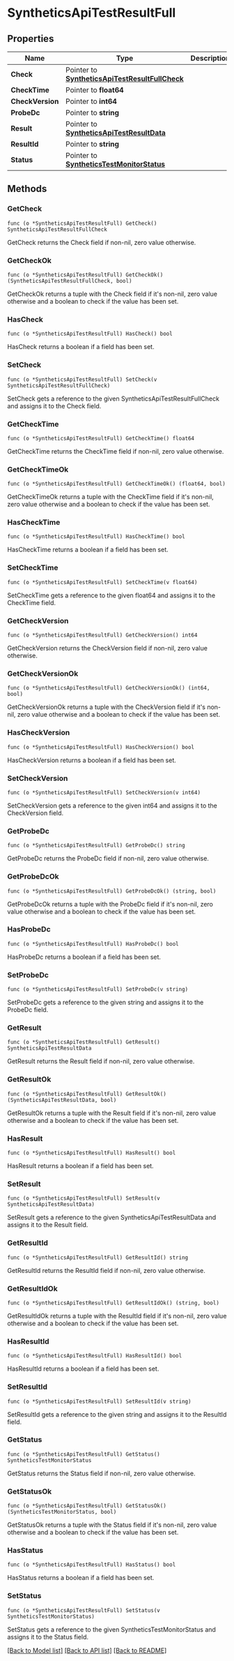 # SyntheticsApiTestResultFull

## Properties

Name | Type | Description | Notes
------------ | ------------- | ------------- | -------------
**Check** | Pointer to [**SyntheticsApiTestResultFullCheck**](SyntheticsAPITestResultFull_check.md) |  | [optional] 
**CheckTime** | Pointer to **float64** |  | [optional] 
**CheckVersion** | Pointer to **int64** |  | [optional] 
**ProbeDc** | Pointer to **string** |  | [optional] 
**Result** | Pointer to [**SyntheticsApiTestResultData**](SyntheticsAPITestResultData.md) |  | [optional] 
**ResultId** | Pointer to **string** |  | [optional] 
**Status** | Pointer to [**SyntheticsTestMonitorStatus**](SyntheticsTestMonitorStatus.md) |  | [optional] 

## Methods

### GetCheck

`func (o *SyntheticsApiTestResultFull) GetCheck() SyntheticsApiTestResultFullCheck`

GetCheck returns the Check field if non-nil, zero value otherwise.

### GetCheckOk

`func (o *SyntheticsApiTestResultFull) GetCheckOk() (SyntheticsApiTestResultFullCheck, bool)`

GetCheckOk returns a tuple with the Check field if it's non-nil, zero value otherwise
and a boolean to check if the value has been set.

### HasCheck

`func (o *SyntheticsApiTestResultFull) HasCheck() bool`

HasCheck returns a boolean if a field has been set.

### SetCheck

`func (o *SyntheticsApiTestResultFull) SetCheck(v SyntheticsApiTestResultFullCheck)`

SetCheck gets a reference to the given SyntheticsApiTestResultFullCheck and assigns it to the Check field.

### GetCheckTime

`func (o *SyntheticsApiTestResultFull) GetCheckTime() float64`

GetCheckTime returns the CheckTime field if non-nil, zero value otherwise.

### GetCheckTimeOk

`func (o *SyntheticsApiTestResultFull) GetCheckTimeOk() (float64, bool)`

GetCheckTimeOk returns a tuple with the CheckTime field if it's non-nil, zero value otherwise
and a boolean to check if the value has been set.

### HasCheckTime

`func (o *SyntheticsApiTestResultFull) HasCheckTime() bool`

HasCheckTime returns a boolean if a field has been set.

### SetCheckTime

`func (o *SyntheticsApiTestResultFull) SetCheckTime(v float64)`

SetCheckTime gets a reference to the given float64 and assigns it to the CheckTime field.

### GetCheckVersion

`func (o *SyntheticsApiTestResultFull) GetCheckVersion() int64`

GetCheckVersion returns the CheckVersion field if non-nil, zero value otherwise.

### GetCheckVersionOk

`func (o *SyntheticsApiTestResultFull) GetCheckVersionOk() (int64, bool)`

GetCheckVersionOk returns a tuple with the CheckVersion field if it's non-nil, zero value otherwise
and a boolean to check if the value has been set.

### HasCheckVersion

`func (o *SyntheticsApiTestResultFull) HasCheckVersion() bool`

HasCheckVersion returns a boolean if a field has been set.

### SetCheckVersion

`func (o *SyntheticsApiTestResultFull) SetCheckVersion(v int64)`

SetCheckVersion gets a reference to the given int64 and assigns it to the CheckVersion field.

### GetProbeDc

`func (o *SyntheticsApiTestResultFull) GetProbeDc() string`

GetProbeDc returns the ProbeDc field if non-nil, zero value otherwise.

### GetProbeDcOk

`func (o *SyntheticsApiTestResultFull) GetProbeDcOk() (string, bool)`

GetProbeDcOk returns a tuple with the ProbeDc field if it's non-nil, zero value otherwise
and a boolean to check if the value has been set.

### HasProbeDc

`func (o *SyntheticsApiTestResultFull) HasProbeDc() bool`

HasProbeDc returns a boolean if a field has been set.

### SetProbeDc

`func (o *SyntheticsApiTestResultFull) SetProbeDc(v string)`

SetProbeDc gets a reference to the given string and assigns it to the ProbeDc field.

### GetResult

`func (o *SyntheticsApiTestResultFull) GetResult() SyntheticsApiTestResultData`

GetResult returns the Result field if non-nil, zero value otherwise.

### GetResultOk

`func (o *SyntheticsApiTestResultFull) GetResultOk() (SyntheticsApiTestResultData, bool)`

GetResultOk returns a tuple with the Result field if it's non-nil, zero value otherwise
and a boolean to check if the value has been set.

### HasResult

`func (o *SyntheticsApiTestResultFull) HasResult() bool`

HasResult returns a boolean if a field has been set.

### SetResult

`func (o *SyntheticsApiTestResultFull) SetResult(v SyntheticsApiTestResultData)`

SetResult gets a reference to the given SyntheticsApiTestResultData and assigns it to the Result field.

### GetResultId

`func (o *SyntheticsApiTestResultFull) GetResultId() string`

GetResultId returns the ResultId field if non-nil, zero value otherwise.

### GetResultIdOk

`func (o *SyntheticsApiTestResultFull) GetResultIdOk() (string, bool)`

GetResultIdOk returns a tuple with the ResultId field if it's non-nil, zero value otherwise
and a boolean to check if the value has been set.

### HasResultId

`func (o *SyntheticsApiTestResultFull) HasResultId() bool`

HasResultId returns a boolean if a field has been set.

### SetResultId

`func (o *SyntheticsApiTestResultFull) SetResultId(v string)`

SetResultId gets a reference to the given string and assigns it to the ResultId field.

### GetStatus

`func (o *SyntheticsApiTestResultFull) GetStatus() SyntheticsTestMonitorStatus`

GetStatus returns the Status field if non-nil, zero value otherwise.

### GetStatusOk

`func (o *SyntheticsApiTestResultFull) GetStatusOk() (SyntheticsTestMonitorStatus, bool)`

GetStatusOk returns a tuple with the Status field if it's non-nil, zero value otherwise
and a boolean to check if the value has been set.

### HasStatus

`func (o *SyntheticsApiTestResultFull) HasStatus() bool`

HasStatus returns a boolean if a field has been set.

### SetStatus

`func (o *SyntheticsApiTestResultFull) SetStatus(v SyntheticsTestMonitorStatus)`

SetStatus gets a reference to the given SyntheticsTestMonitorStatus and assigns it to the Status field.


[[Back to Model list]](../README.md#documentation-for-models) [[Back to API list]](../README.md#documentation-for-api-endpoints) [[Back to README]](../README.md)


